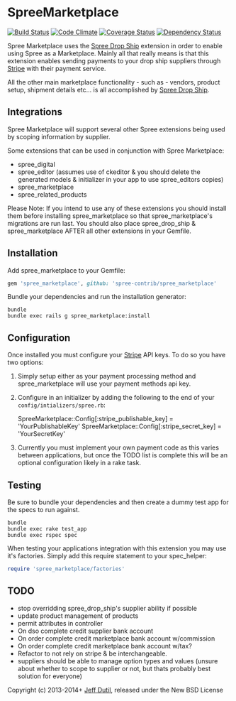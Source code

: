 SpreeMarketplace
================

[![Build Status](https://travis-ci.org/spree-contrib/spree_marketplace.svg?branch=master)](https://travis-ci.org/spree-contrib/spree_marketplace)
[![Code Climate](https://codeclimate.com/github/spree-contrib/spree_marketplace.png)](https://codeclimate.com/github/spree-contrib/spree_marketplace)
[![Coverage Status](https://coveralls.io/repos/spree-contrib/spree_marketplace/badge.png?branch=master)](https://coveralls.io/r/spree-contrib/spree_marketplace)
[![Dependency Status](https://gemnasium.com/spree-contrib/spree_marketplace.png?travis)](https://gemnasium.com/spree-contrib/spree_marketplace)

Spree Marketplace uses the [Spree Drop Ship](https://github.com/jdutil/spree_drop_ship) extension in order to enable using Spree as a Marketplace.  Mainly all that really means is that this extension enables sending payments to your drop ship suppliers through [Stripe](https://stripe.com) with their payment service.

All the other main marketplace functionality - such as - vendors, product setup, shipment details etc... is all accomplished by [Spree Drop Ship](https://github.com/jdutil/spree_drop_ship).

Integrations
------------

Spree Marketplace will support several other Spree extensions being used by scoping information by supplier.

Some extensions that can be used in conjunction with Spree Marketplace:

* spree_digital
* spree_editor (assumes use of ckeditor & you should delete the generated models & initializer in your app to use spree_editors copies)
* spree_marketplace
* spree_related_products

Please Note: If you intend to use any of these extensions you should install them before installing spree_marketplace so that spree_marketplace's migrations are run last.  You should also place spree_drop_ship & spree_marketplace AFTER all other extensions in your Gemfile.

Installation
------------

Add spree_marketplace to your Gemfile:

```ruby
gem 'spree_marketplace', github: 'spree-contrib/spree_marketplace'
```

Bundle your dependencies and run the installation generator:

```shell
bundle
bundle exec rails g spree_marketplace:install
```

Configuration
-------------

Once installed you must configure your [Stripe](https://stripe.com) API keys.  To do so you have two options:

1) Simply setup either as your payment processing method and spree_marketplace will use your payment methods api key.

2) Configure in an initializer by adding the following to the end of your `config/intializers/spree.rb`:

    SpreeMarketplace::Config[:stripe_publishable_key] = 'YourPublishableKey'
    SpreeMarketplace::Config[:stripe_secret_key] = 'YourSecretKey'

3) Currently you must implement your own payment code as this varies between applications, but once the TODO list is complete this will be an optional configuration likely in a rake task.

Testing
-------

Be sure to bundle your dependencies and then create a dummy test app for the specs to run against.

```shell
bundle
bundle exec rake test_app
bundle exec rspec spec
```

When testing your applications integration with this extension you may use it's factories.
Simply add this require statement to your spec_helper:

```ruby
require 'spree_marketplace/factories'
```

TODO
----

- stop overridding spree_drop_ship's supplier ability if possible
- update product management of products
- permit attributes in controller
- On dso complete credit supplier bank account
- On order complete credit marketplace bank account w/commission
- On order complete credit marketplace bank account w/tax?
- Refactor to not rely on stripe & be interchangeable.
- suppliers should be able to manage option types and values (unsure about whether to scope to supplier or not, but thats probably best solution for everyone)

Copyright (c) 2013-2014+ [Jeff Dutil](https://github.com/jdutil), released under the New BSD License
